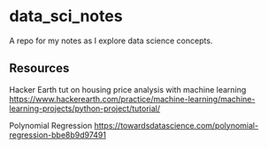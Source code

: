 # data_sci_notes
A repo for my notes as I explore data science concepts.

## Resources

Hacker Earth tut on housing price analysis with machine learning
https://www.hackerearth.com/practice/machine-learning/machine-learning-projects/python-project/tutorial/

Polynomial Regression
https://towardsdatascience.com/polynomial-regression-bbe8b9d97491
